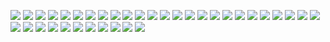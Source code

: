![](./img/1.emiss_ind.png)
![](./img/1.des_ind_emiss.png)
![](./img/2.emis_agro.png)
![](./img/2.des_emis_agro.png)
![](./img/3.pib_ind.png)
![](./img/3.des_pib_ind.png)
![](./img/4.pib_agro.png)
![](./img/4.des_pib_agro.png)
![](./img/4.des_emis_pib_agro.png)
![](./img/5.emp_ind.png)
![](./img/5.des_emp_ind.png)
![](./img/6.emp_agro.png)
![](./img/6.des_emp_agro.png)
![](./img/7.maior_idh.png)
![](./img/7.des_maior_idh.png)
![](./img/8.menor_idh.png)
![](./img/8.des_menor_idh.png)
![](./img/box_estado.png)
![](./img/box_setor.png)
![](./img/box_natureza.png)
![](./img/heatmap.png)
![](./img/graph_fdp.png)
![](./img/juros.png)
![](./img/carencia.png)
![](./img/amortizacao.png)
![](./img/processos.png)
![](./img/processos_segmentos.png)
![](./img/emissao.png)
![](./img/emissao_finem.png)
![](./img/emissao_semfinem.png)
![](./img/pib.png)
![](./img/empregos.png)
![](./img/idh.png)
![](./img/idh_semfinem.png)
![](./img/elbow.png)
![](./img/clusters.png)

